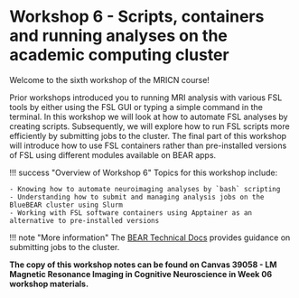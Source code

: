 # Workshop 6 - Scripts, containers and running analyses on the academic computing cluster

Welcome to the sixth workshop of the MRICN course! 

Prior workshops introduced you to running MRI analysis with various FSL tools by either using the FSL GUI or typing a simple command in the terminal. In this workshop we will look at how to automate FSL analyses by creating scripts. Subsequently, we will explore how to run FSL scripts more efficiently by submitting jobs to the cluster. The final part of this workshop will introduce how to use FSL containers rather than pre-installed versions of FSL using different modules available on BEAR apps.  

!!! success "Overview of Workshop 6"
    Topics for this workshop include:

    - Knowing how to automate neuroimaging analyses by `bash` scripting
    - Understanding how to submit and managing analysis jobs on the BlueBEAR cluster using Slurm
    - Working with FSL software containers using Apptainer as an alternative to pre-installed versions

!!! note "More information"
    The [BEAR Technical Docs](https://docs.bear.bham.ac.uk/) provides guidance on submitting jobs to the cluster.

<b>The copy of this workshop notes can be found on Canvas 39058 - LM Magnetic Resonance Imaging in Cognitive Neuroscience in Week 06 workshop materials.</b>